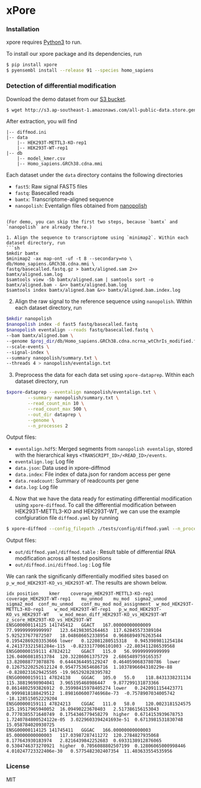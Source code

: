 # xPore

### Installation

xpore requires [Python3](https://www.python.org) to run.

To install our xpore package and its dependencies, run

```sh
$ pip install xpore
$ pyensembl install --release 91 --species homo_sapiens
```

### Detection of differential modification
Download the demo dataset from our [S3 bucket](http://s3.ap-southeast-1.amazonaws.com/all-public-data.store.genome.sg/xpore/demo.tar.gz).

```sh
$ wget http://s3.ap-southeast-1.amazonaws.com/all-public-data.store.genome.sg/xpore/demo.tar.gz
```

After extraction, you will find 
```
|-- diffmod.ini 
|-- data 
    |-- HEK293T-METTL3-KO-rep1 
    |-- HEK293T-WT-rep1
|-- db
	|-- model_kmer.csv
	|-- Homo_sapiens.GRCh38.cdna.mmi
```

Each dataset under the `data` directory contains the following directories

* `fast5`: Raw signal FAST5 files
* `fastq`: Basecalled reads
* `bamtx`: Transcriptome-aligned sequence
* `nanopolish`: Eventalign files obtained from [nanopolish](https://nanopolish.readthedocs.io)
```

(For demo, you can skip the first two steps, because `bamtx` and `nanopolish` are already there.)

1. Align the sequence to transcriptome using `minimap2`. Within each dataset directory, run
```sh
$mkdir bamtx
$minimap2 -ax map-ont -uf -t 8 --secondary=no \
db/Homo_sapiens.GRCh38.cdna.mmi \
fastq/basecalled.fastq.gz > bamtx/aligned.sam 2>> bamtx/aligned.sam.log
$samtools view -Sb bamtx/aligned.sam | samtools sort -o bamtx/aligned.bam - &>> bamtx/aligned.bam.log
$samtools index bamtx/aligned.bam &>> bamtx/aligned.bam.index.log
```

2. Align the raw signal to the reference sequence using `nanopolish`. Within each dataset directory, run
```sh
$mkdir nanopolish
$nanopolish index -d fast5 fastq/basecalled.fastq
$nanopolish eventalign --reads fastq/basecalled.fastq \
--bam bamtx/aligned.bam \
--genome $proj_dir/db/Homo_sapiens.GRCh38.cdna.ncrna_wtChrIs_modified.fa \
--scale-events \
--signal-index \
--summary nanopolish/summary.txt \
--threads 4 > nanopolish/eventalign.txt
```

3. Preprocess the data for each data set using `xpore-dataprep`. Within each dataset directory, run
```sh
$xpore-dataprep --eventalign nanopolish/eventalign.txt \
        --summary nanopolish/summary.txt \
        --read_count_min 10 \
        --read_count_max 500 \
        --out_dir dataprep \
        --genome \
        --n_processes 2
```

Output files: 

* `eventalign.hdf5`: Merged segments from `nanopolish eventalign`, stored with the hierarchical keys `<TRANSCRIPT_ID>/<READ_ID>/events`.
* `eventalign.log`: Log file
* `data.json`: Data used in xpore-diffmod
* `data.index`: File index of data.json for random access per gene
* `data.readcount`: Summary of readcounts per gene
* `data.log`: Log file

4. Now that we have the  data ready for estimating differential modification using `xpore-diffmod`. To call the differential modification between HEK293T-METTL3-KO and HEK293T-WT, we can use the example confgiuration file `diffmod.yaml` by running

```sh
$ xpore-diffmod --config_filepath ./tests/config/diffmod.yaml --n_processes 2 --save_table
```

Output files: 

* `out/diffmod.yaml/diffmod.table` : Result table of differential RNA modification across all tested positions
* `out/diffmod.ini/diffmod.log` : Log file

We can rank the significanly differentially modified sites based on `p_w_mod_HEK293T-KO_vs_HEK293T-WT`. The results are shown below.

```
idx position    kmer    coverage_HEK293T-METTL3-KO-rep1 coverage_HEK293T-WT-rep1    mu_unmod    mu_mod  sigma2_unmod    sigma2_mod  conf_mu_unmod   conf_mu_mod mod_assignment  w_mod_HEK293T-METTL3-KO-rep1    w_mod_HEK293T-WT-rep1   p_w_mod_HEK293T-KO_vs_HEK293T-WT    w_mod_mean_diff_HEK293T-KO_vs_HEK293T-WT    z_score_HEK293T-KO_vs_HEK293T-WT
ENSG00000114125 141745412   GGACT   167.00000000000009  77.99999999999997   123.64198305264463  117.62845573389104  5.925237677872507   18.048686652338954  0.9686894976263544  0.19542869203353666 lower   0.122081280515318   0.9453989811254184  4.241373321581284e-115  -0.8233177006101003 -22.803411286539568
ENSG00000159111 47824212    GGACT   115.0   56.99999999999999   126.04060818513784  120.32286061375729  2.6865489759165357  13.820088773078876  0.6444364495129247  0.4640590683780786  lower   0.12675220252612124 0.9547753654686716  1.1037896604310229e-88  -0.8280231629425505 -19.965292828395782
ENSG00000159111 47824138    GGGAC   105.0   55.0    118.8431338231134   115.38819698904041  3.965195468986447   9.877299131873366   0.8614802593826912  0.35998415978405274 lower   0.2420911154423771  0.9999818188429512  1.8981606007746968e-73  -0.7578907034005742 -18.128515052229204
ENSG00000159111 47824213    CGGAC   111.0   58.0    120.0023181524575   125.19517965940052  16.09490223670403   2.517386156153043   0.7770385571640749  0.1754346779458279  higher  0.6714153939678753  1.7240784800524122e-05  3.0229603394241693e-51  0.6713981531830748  15.058784020930725
ENSG00000114125 141745411   GGGAC   166.00000000000003  85.00000000000003   117.03987287411272  120.2784827935068   8.177643930183974   2.8216439842252683  0.6933138912876065  0.5304746373270921  higher  0.7056088802507199  0.12806065000998446 4.010247723322406e-30   0.5775482302407354  11.403633554535956
```

### License
MIT

